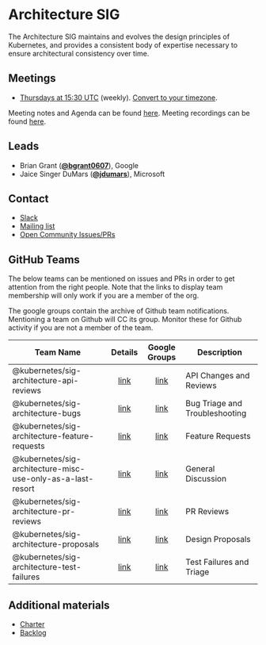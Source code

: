 <!---
This is an autogenerated file!

Please do not edit this file directly, but instead make changes to the
sigs.yaml file in the project root.

To understand how this file is generated, see https://git.k8s.io/community/generator/README.md
-->
# Architecture SIG

The Architecture SIG maintains and evolves the design principles of Kubernetes, and provides a consistent body of expertise necessary to ensure architectural consistency over time.

## Meetings
* [Thursdays at 15:30 UTC](https://zoom.us/j/2018742972) (weekly). [Convert to your timezone](http://www.thetimezoneconverter.com/?t=15:30&tz=UTC).

Meeting notes and Agenda can be found [here](https://docs.google.com/document/d/1BlmHq5uPyBUDlppYqAAzslVbAO8hilgjqZUTaNXUhKM/edit).
Meeting recordings can be found [here](https://www.youtube.com/watch?v=d5ERqm3oHN0&list=PL69nYSiGNLP2m6198LaLN6YahX7EEac5g).

## Leads
* Brian Grant (**[@bgrant0607](https://github.com/bgrant0607)**), Google
* Jaice Singer DuMars (**[@jdumars](https://github.com/jdumars)**), Microsoft

## Contact
* [Slack](https://kubernetes.slack.com/messages/sig-architecture)
* [Mailing list](https://groups.google.com/forum/#!forum/kubernetes-sig-architecture)
* [Open Community Issues/PRs](https://github.com/kubernetes/community/labels/sig%2Farchitecture)

## GitHub Teams

The below teams can be mentioned on issues and PRs in order to get attention from the right people.
Note that the links to display team membership will only work if you are a member of the org.

The google groups contain the archive of Github team notifications.
Mentioning a team on Github will CC its group.
Monitor these for Github activity if you are not a member of the team.

| Team Name | Details | Google Groups | Description |
| --------- |:-------:|:-------------:|  ----------- |
| @kubernetes/sig-architecture-api-reviews | [link](https://github.com/orgs/kubernetes/teams/sig-architecture-api-reviews) | [link](https://groups.google.com/forum/#!forum/kubernetes-sig-architecture-api-reviews) | API Changes and Reviews |
| @kubernetes/sig-architecture-bugs | [link](https://github.com/orgs/kubernetes/teams/sig-architecture-bugs) | [link](https://groups.google.com/forum/#!forum/kubernetes-sig-architecture-bugs) | Bug Triage and Troubleshooting |
| @kubernetes/sig-architecture-feature-requests | [link](https://github.com/orgs/kubernetes/teams/sig-architecture-feature-requests) | [link](https://groups.google.com/forum/#!forum/kubernetes-sig-architecture-feature-requests) | Feature Requests |
| @kubernetes/sig-architecture-misc-use-only-as-a-last-resort | [link](https://github.com/orgs/kubernetes/teams/sig-architecture-misc-use-only-as-a-last-resort) | [link](https://groups.google.com/forum/#!forum/kubernetes-sig-architecture-misc-use-only-as-a-last-resort) | General Discussion |
| @kubernetes/sig-architecture-pr-reviews | [link](https://github.com/orgs/kubernetes/teams/sig-architecture-pr-reviews) | [link](https://groups.google.com/forum/#!forum/kubernetes-sig-architecture-pr-reviews) | PR Reviews |
| @kubernetes/sig-architecture-proposals | [link](https://github.com/orgs/kubernetes/teams/sig-architecture-proposals) | [link](https://groups.google.com/forum/#!forum/kubernetes-sig-architecture-proposals) | Design Proposals |
| @kubernetes/sig-architecture-test-failures | [link](https://github.com/orgs/kubernetes/teams/sig-architecture-test-failures) | [link](https://groups.google.com/forum/#!forum/kubernetes-sig-architecture-test-failures) | Test Failures and Triage |

<!-- BEGIN CUSTOM CONTENT -->

## Additional materials

* [Charter](charter.md)
* [Backlog](backlog.md)

<!-- END CUSTOM CONTENT -->
